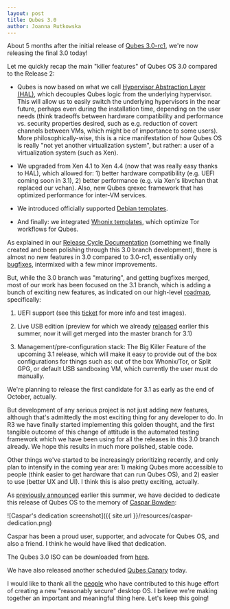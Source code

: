 ```yaml
---
layout: post
title: Qubes 3.0
author: Joanna Rutkowska
---
```


About 5 months after the initial release of [Qubes 3.0-rc1](http://blog.invisiblethings.org/2015/04/23/qubes-30rc1-and-roadmap.html), we're
now releasing the final 3.0 today!

Let me quickly recap the main "killer features" of Qubes OS 3.0 compared to the
Release 2:

* Qubes is now based on what we call [Hypervisor Abstraction Layer
  (HAL)](http://blog.invisiblethings.org/2013/03/21/introducing-qubes-odyssey-framework.html),
  which decouples Qubes logic from the underlying hypervisor. This will allow us
  to easily switch the underlying hypervisors in the near future, perhaps even
  during the installation time, depending on the user needs (think tradeoffs
  between hardware compatibility and performance vs. security properties
  desired, such as e.g.  reduction of covert channels between VMs, which might
  be of importance to some users). More philosophically-wise, this is a nice
  manifestation of how Qubes OS is really "not yet another virtualization
  system", but rather: a user of a virtualization system (such as Xen).

* We upgraded from Xen 4.1 to Xen 4.4 (now that was really easy thanks to HAL),
  which allowed for: 1) better hardware compatibility (e.g. UEFI coming soon in
  3.1), 2) better performance (e.g. via Xen's libvchan that replaced our vchan).
  Also, new Qubes qrexec framework that has optimized performance for inter-VM
  services.

* We introduced officially supported [Debian
  templates](https://www.qubes-os.org/doc/Templates/Debian/).

* And finally: we integrated [Whonix
  templates](https://www.whonix.org/wiki/Qubes), which optimize Tor workflows
  for Qubes.

As explained in our [Release Cycle
Documentation](https://www.qubes-os.org/doc/VersionScheme/) (something we
finally created and been polishing through this 3.0 branch development), there
is almost no new features in 3.0 compared to 3.0-rc1, essentially only
[bugfixes](https://github.com/QubesOS/qubes-issues/issues?q=is%3Aissue+milestone%3A%22Release+3.0%22+is%3Aclosed),
intermixed with a few minor improvements.

But, while the 3.0 branch was "maturing", and getting bugfixes merged, most of
our work has been focused on the 3.1 branch, which is adding a bunch of
exciting new features, as indicated on our high-level
[roadmap](https://github.com/rootkovska/qubes-roadmap), specifically:

1. UEFI support (see this
   [ticket](https://github.com/QubesOS/qubes-issues/issues/794) for more info
   and test images).

2. Live USB edition (preview for which we already
   [released](https://groups.google.com/forum/#!msg/qubes-users/IQdCEpkooto/iyMh3LuzCAAJ)
   earlier this summer, now it will get merged into the master branch for 3.1)

3. Management/pre-configuration stack: The Big Killer Feature of the upcoming
   3.1 release, which will make it easy to provide out of the box configurations
   for things such as: out of the box Whonix/Tor, or Split GPG, or default USB
   sandboxing VM, which currently the user must do manually.

We're planning to release the first candidate for 3.1 as early as the end of
October, actually.

But development of any serious project is not just adding new features, although
that's admittedly the most exciting thing for any developer to do. In
R3 we have finally started implementing this golden thought, and the first
tangible outcome of this change of attitude is the automated testing framework
which we have been using for all the releases in this 3.0 branch already. We
hope this results in much more polished, stable code.

Other things we've started to be increasingly prioritizing recently, and only
plan to intensify in the coming year are: 1) making Qubes more accessible to
people (think easier to get hardware that can run Qubes OS), and 2) easier to
use (better UX and UI). I think this is also pretty exciting, actually.

As [previously
announced](http://blog.invisiblethings.org/2015/07/10/caspar.html) earlier this
summer, we have decided to dedicate this release of Qubes OS to the memory of
[Caspar Bowden](https://en.wikipedia.org/wiki/Caspar_Bowden):

![Caspar's dedication screenshot]({{ site.url }}/resources/caspar-dedication.png)

Caspar has been a proud user, supporter, and advocate for Qubes OS, and also a
friend. I think he would have liked that dedication.

The Qubes 3.0 ISO can be downloaded from
[here](https://www.qubes-os.org/doc/QubesDownloads/).

We have also released another scheduled [Qubes
Canary](https://github.com/QubesOS/qubes-secpack/blob/master/canaries/canary-005-2015.txt)
today.

I would like to thank all the [people](https://www.qubes-os.org/people/) who
have contributed to this huge effort of creating a new "reasonably secure"
desktop OS. I believe we're making together an important and meaningful thing
here. Let's keep this going!
